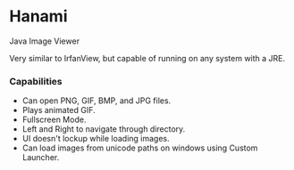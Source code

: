 Hanami
=====

Java Image Viewer

Very similar to IrfanView, but capable of running on any system with a JRE.

### Capabilities
* Can open PNG, GIF, BMP, and JPG files.
* Plays animated GIF.
* Fullscreen Mode.
* Left and Right to navigate through directory.
* UI doesn't lockup while loading images.
* Can load images from unicode paths on windows using Custom Launcher.
